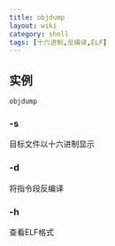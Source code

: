 ```yaml
---
title: objdump
layout: wiki
category: shell
tags: [十六进制,反编译,ELF]
---
```


## 实例

~~~
objdump
~~~

### -s

目标文件以十六进制显示

### -d

将指令段反编译

### -h

查看ELF格式